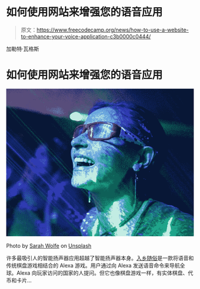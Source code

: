 # 如何使用网站来增强您的语音应用

> 原文：<https://www.freecodecamp.org/news/how-to-use-a-website-to-enhance-your-voice-application-c3b0000c0444/>

加勒特·瓦格斯

# 如何使用网站来增强您的语音应用

![YbK9ZcXcs4rkGrfmaUNApqD0EM9ZaGS4T1qa](img/f9d997b2959b75b0c83b129f08d9237f.png)

Photo by [Sarah Wolfe](https://unsplash.com/@sarahreneewolfe?utm_source=medium&utm_medium=referral) on [Unsplash](https://unsplash.com?utm_source=medium&utm_medium=referral)

许多最吸引人的智能扬声器应用超越了智能扬声器本身。[入乡随俗](https://www.amazon.com/Voice-Originals-Travel-Trivia-Powered/dp/B07CJ43R83)是一款将语音和传统棋盘游戏相结合的 Alexa 游戏。用户通过向 Alexa 发送语音命令来导航全球。Alexa 向玩家访问的国家的人提问。但它也像棋盘游戏一样，有实体棋盘、代币和卡片…